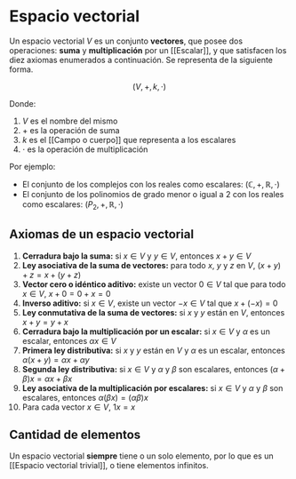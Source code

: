 # Espacio vectorial

Un espacio vectorial $V$ es un conjunto **vectores**, que posee dos operaciones: **suma** y **multiplicación** por un [[Escalar]], y que satisfacen los diez axiomas enumerados a continuación. Se representa de la siguiente forma.

$$(V, +, k, \cdot)$$

Donde:

1. $V$ es el nombre del mismo
2. $+$ es la operación de suma
3. $k$ es el [[Campo o cuerpo]] que representa a los escalares
4. $\cdot$ es la operación de multiplicación

Por ejemplo:

- El conjunto de los complejos con los reales como escalares: $(\mathbb{C},+,\mathbb{R},\cdot)$
- El conjunto de los polinomios de grado menor o igual a 2 con los reales como escalares: $(P_2,+,\mathbb{R},\cdot)$

## Axiomas de un espacio vectorial

1. **Cerradura bajo la suma:** si $x \in V$ y $y \in V$, entonces $x+y \in V$
2. **Ley asociativa de la suma de vectores:** para todo $x$, $y$ y $z$ en $V$, $(x+y)+z=x+(y+z)$
3. **Vector cero o idéntico aditivo:** existe un vector $0 \in V$ tal que para todo $x \in V$, $x+0=0+x=0$
4. **Inverso aditivo:** si $x \in V$, existe un vector $-x \in V$ tal que $x+(-x)=0$
5. **Ley conmutativa de la suma de vectores:** si $x$ y $y$ están en $V$, entonces $x+y=y+x$
6. **Cerradura bajo la multiplicación por un escalar:** si $x \in V$ y $\alpha$ es un escalar, entonces $\alpha x \in V$
7. **Primera ley distributiva:** si $x$ y $y$ están en $V$ y $\alpha$ es un escalar, entonces $\alpha (x+y)=\alpha x + \alpha y$
8. **Segunda ley distributiva:** si $x \in V$ y $\alpha$ y $\beta$ son escalares, entonces $(\alpha + \beta)x=\alpha x + \beta x$
9. **Ley asociativa de la multiplicación por escalares:** si $x \in V$ y $\alpha$ y $\beta$ son escalares, entonces $\alpha(\beta x)=(\alpha \beta)x$
10. Para cada vector $x \in V$, $1x=x$

## Cantidad de elementos

Un espacio vectorial **siempre** tiene o un solo elemento, por lo que es un [[Espacio vectorial trivial]], o tiene elementos infinitos.
